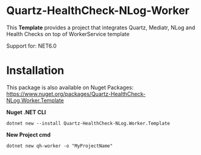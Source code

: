 # Quartz-HealthCheck-NLog-Worker
This **Template** provides a project that integrates Quartz, Mediatr, NLog and Health Checks on top of WorkerService template

Support for:
NET6.0

# Installation
This package is also available on Nuget Packages: https://www.nuget.org/packages/Quartz-HealthCheck-NLog.Worker.Template

**Nuget .NET CLI**
```
dotnet new --install Quartz-HealthCheck-NLog.Worker.Template
```

**New Project cmd**
```
dotnet new qh-worker -o "MyProjectName"
```
